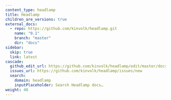 ```yaml
---
content_type: headlamp
title: Headlamp
children_are_versions: true
external_docs:
  - repo: https://github.com/kinvolk/headlamp.git
    name: "0.1"
    branch: "master"
    dir: "docs"
sidebar:
  skip: true
  link: latest
cascade:
  github_edit_url: https://github.com/kinvolk/headlamp/edit/master/docs
  issues_url: https://github.com/kinvolk/headlamp/issues/new
  search:
    domain: headlamp
    inputPlaceholder: Search Headlamp docs…
weight: 40
---
```

